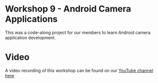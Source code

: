# Workshop 9 - Android Camera Applications

This was a code-along project for our members to learn Android camera application development.

# Video
A video recording of this workshop can be found on our [YouTube channel here](https://youtu.be/NGYjqSYWDVw)